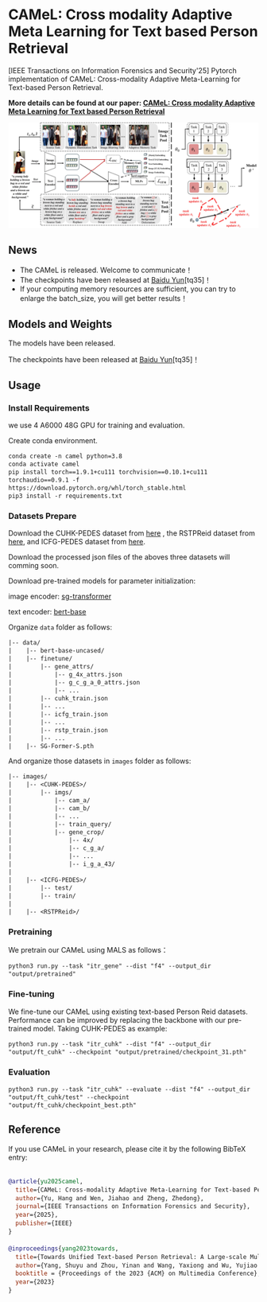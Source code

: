 # CAMeL: Cross modality Adaptive Meta Learning for Text based Person Retrieval
[IEEE Transactions on Information Forensics and Security'25] Pytorch implementation of CAMeL: Cross-modality Adaptive Meta-Learning for Text-based Person Retrieval.

**More details can be found at our paper: [CAMeL: Cross modality Adaptive Meta Learning for Text based Person Retrieval](https://ieeexplore.ieee.org/document/10980229)**

<div align="center"><img src="assets/framework.jpg" width="800"></div>

## News
* The CAMeL is released. Welcome to communicate！
* The checkpoints have been released at [Baidu Yun](https://pan.baidu.com/s/1lp0MyThgf7Shdv3PH2_tig?pwd=tq35)[tq35]！
* If your computing memory resources are sufficient, you can try to enlarge the batch_size, you will get better results！




## Models and Weights

The models have been released.

The checkpoints have been released at [Baidu Yun](https://pan.baidu.com/s/1lp0MyThgf7Shdv3PH2_tig?pwd=tq35)[tq35]！

## Usage

### Install Requirements

we use 4 A6000 48G GPU for training and evaluation.

Create conda environment.

```
conda create -n camel python=3.8
conda activate camel
pip install torch==1.9.1+cu111 torchvision==0.10.1+cu111 torchaudio==0.9.1 -f https://download.pytorch.org/whl/torch_stable.html
pip3 install -r requirements.txt
```

### Datasets Prepare

Download the CUHK-PEDES dataset from [here](https://github.com/ShuangLI59/Person-Search-with-Natural-Language-Description) , the RSTPReid dataset from [here](https://github.com/NjtechCVLab/RSTPReid-Dataset), and ICFG-PEDES dataset from [here](https://github.com/zifyloo/SSAN).

Download the processed json files of the aboves three datasets will comming soon.

Download pre-trained models for parameter initialization:

image encoder: [sg-transformer](https://github.com/OliverRensu/SG-Former)

text encoder: [bert-base](https://huggingface.co/bert-base-uncased/tree/main)

Organize `data` folder as follows:

```
|-- data/
|    |-- bert-base-uncased/
|    |-- finetune/
|        |-- gene_attrs/
|            |-- g_4x_attrs.json
|            |-- g_c_g_a_0_attrs.json
|            |-- ...
|        |-- cuhk_train.json
|        |-- ...
|        |-- icfg_train.json
|        |-- ...
|        |-- rstp_train.json
|        |-- ...
|    |-- SG-Former-S.pth
```

And organize those datasets in `images` folder as follows:

```
|-- images/
|    |-- <CUHK-PEDES>/
|        |-- imgs/
|            |-- cam_a/
|            |-- cam_b/
|            |-- ...
|            |-- train_query/
|            |-- gene_crop/
|                |-- 4x/
|                |-- c_g_a/
|                |-- ...
|                |-- i_g_a_43/
|
|    |-- <ICFG-PEDES>/
|        |-- test/
|        |-- train/
|
|    |-- <RSTPReid>/
```

### Pretraining
We pretrain our CAMeL using MALS as follows：

```
python3 run.py --task "itr_gene" --dist "f4" --output_dir "output/pretrained"
```

### Fine-tuning
We fine-tune our CAMeL using existing text-based Person Reid datasets. Performance can be improved by replacing the backbone with our pre-trained model. Taking CUHK-PEDES as example:

```
python3 run.py --task "itr_cuhk" --dist "f4" --output_dir "output/ft_cuhk" --checkpoint "output/pretrained/checkpoint_31.pth"
```

### Evaluation

```
python3 run.py --task "itr_cuhk" --evaluate --dist "f4" --output_dir "output/ft_cuhk/test" --checkpoint "output/ft_cuhk/checkpoint_best.pth"
```

## Reference
If you use CAMeL in your research, please cite it by the following BibTeX entry:

```bibtex

@article{yu2025camel,
  title={CAMeL: Cross-modality Adaptive Meta-Learning for Text-based Person Retrieval},
  author={Yu, Hang and Wen, Jiahao and Zheng, Zhedong},
  journal={IEEE Transactions on Information Forensics and Security},
  year={2025},
  publisher={IEEE}
}

@inproceedings{yang2023towards,
  title={Towards Unified Text-based Person Retrieval: A Large-scale Multi-Attribute and Language Search Benchmark},
  author={Yang, Shuyu and Zhou, Yinan and Wang, Yaxiong and Wu, Yujiao and Zhu, Li and Zheng, Zhedong},
  booktitle = {Proceedings of the 2023 {ACM} on Multimedia Conference},
  year={2023}
}



```

